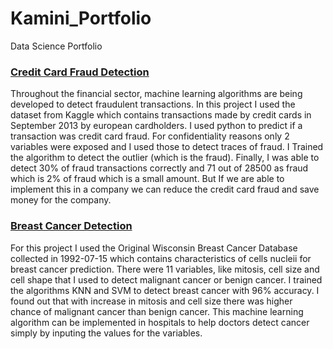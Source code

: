 # Kamini_Portfolio
Data Science Portfolio

### [Credit Card Fraud Detection](https://github.com/kaminiravichandran/credit-card-fraud-final)
Throughout the financial sector, machine learning algorithms are being developed to detect fraudulent transactions. In this project I used the dataset from Kaggle which contains transactions made by credit cards in September 2013 by european cardholders. I used python to predict if a transaction was credit card fraud. For confidentiality reasons only 2 variables were exposed and I used those to detect traces of fraud. I Trained the algorithm to detect the outlier (which is the fraud). Finally, I was able to detect 30% of fraud transactions correctly and 71 out of 28500 as fraud which is 2% of fraud which is a small amount. But If we are able to implement this in a company we can reduce the credit card fraud and save money for the company.


### [Breast Cancer Detection](https://github.com/kaminiravichandran/Breast-Cancer-Detection)
For this project I used the Original Wisconsin Breast Cancer Database collected in 1992-07-15 which contains characteristics of cells nucleii for breast cancer prediction. There were 11 variables, like mitosis, cell size and cell shape that I used to detect malignant cancer or benign cancer. I trained the algorithms KNN and SVM to detect breast cancer with 96% accuracy. I found out that with increase in mitosis and cell size there was higher chance of malignant cancer than benign cancer. This machine learning algorithm can be implemented in hospitals to help doctors detect cancer simply by inputing the values for the variables.



